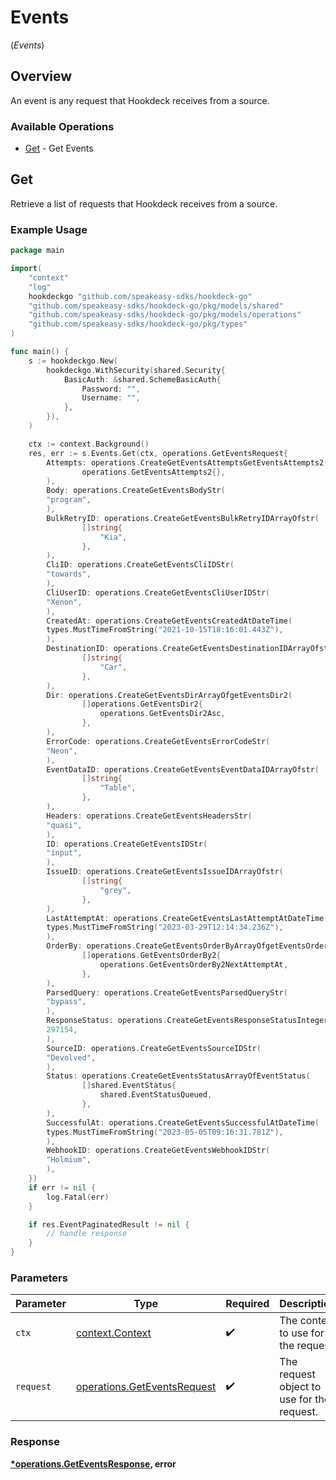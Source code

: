 # Events
(*Events*)

## Overview

An event is any request that Hookdeck receives from a source.

### Available Operations

* [Get](#get) - Get Events

## Get

Retrieve a list of requests that Hookdeck receives from a source.

### Example Usage

```go
package main

import(
	"context"
	"log"
	hookdeckgo "github.com/speakeasy-sdks/hookdeck-go"
	"github.com/speakeasy-sdks/hookdeck-go/pkg/models/shared"
	"github.com/speakeasy-sdks/hookdeck-go/pkg/models/operations"
	"github.com/speakeasy-sdks/hookdeck-go/pkg/types"
)

func main() {
    s := hookdeckgo.New(
        hookdeckgo.WithSecurity(shared.Security{
            BasicAuth: &shared.SchemeBasicAuth{
                Password: "",
                Username: "",
            },
        }),
    )

    ctx := context.Background()
    res, err := s.Events.Get(ctx, operations.GetEventsRequest{
        Attempts: operations.CreateGetEventsAttemptsGetEventsAttempts2(
                operations.GetEventsAttempts2{},
        ),
        Body: operations.CreateGetEventsBodyStr(
        "program",
        ),
        BulkRetryID: operations.CreateGetEventsBulkRetryIDArrayOfstr(
                []string{
                    "Kia",
                },
        ),
        CliID: operations.CreateGetEventsCliIDStr(
        "towards",
        ),
        CliUserID: operations.CreateGetEventsCliUserIDStr(
        "Xenon",
        ),
        CreatedAt: operations.CreateGetEventsCreatedAtDateTime(
        types.MustTimeFromString("2021-10-15T18:16:01.443Z"),
        ),
        DestinationID: operations.CreateGetEventsDestinationIDArrayOfstr(
                []string{
                    "Car",
                },
        ),
        Dir: operations.CreateGetEventsDirArrayOfgetEventsDir2(
                []operations.GetEventsDir2{
                    operations.GetEventsDir2Asc,
                },
        ),
        ErrorCode: operations.CreateGetEventsErrorCodeStr(
        "Neon",
        ),
        EventDataID: operations.CreateGetEventsEventDataIDArrayOfstr(
                []string{
                    "Table",
                },
        ),
        Headers: operations.CreateGetEventsHeadersStr(
        "quasi",
        ),
        ID: operations.CreateGetEventsIDStr(
        "input",
        ),
        IssueID: operations.CreateGetEventsIssueIDArrayOfstr(
                []string{
                    "grey",
                },
        ),
        LastAttemptAt: operations.CreateGetEventsLastAttemptAtDateTime(
        types.MustTimeFromString("2023-03-29T12:14:34.236Z"),
        ),
        OrderBy: operations.CreateGetEventsOrderByArrayOfgetEventsOrderBy2(
                []operations.GetEventsOrderBy2{
                    operations.GetEventsOrderBy2NextAttemptAt,
                },
        ),
        ParsedQuery: operations.CreateGetEventsParsedQueryStr(
        "bypass",
        ),
        ResponseStatus: operations.CreateGetEventsResponseStatusInteger(
        297154,
        ),
        SourceID: operations.CreateGetEventsSourceIDStr(
        "Devolved",
        ),
        Status: operations.CreateGetEventsStatusArrayOfEventStatus(
                []shared.EventStatus{
                    shared.EventStatusQueued,
                },
        ),
        SuccessfulAt: operations.CreateGetEventsSuccessfulAtDateTime(
        types.MustTimeFromString("2023-05-05T09:16:31.781Z"),
        ),
        WebhookID: operations.CreateGetEventsWebhookIDStr(
        "Holmium",
        ),
    })
    if err != nil {
        log.Fatal(err)
    }

    if res.EventPaginatedResult != nil {
        // handle response
    }
}
```

### Parameters

| Parameter                                                                  | Type                                                                       | Required                                                                   | Description                                                                |
| -------------------------------------------------------------------------- | -------------------------------------------------------------------------- | -------------------------------------------------------------------------- | -------------------------------------------------------------------------- |
| `ctx`                                                                      | [context.Context](https://pkg.go.dev/context#Context)                      | :heavy_check_mark:                                                         | The context to use for the request.                                        |
| `request`                                                                  | [operations.GetEventsRequest](../../models/operations/geteventsrequest.md) | :heavy_check_mark:                                                         | The request object to use for the request.                                 |


### Response

**[*operations.GetEventsResponse](../../models/operations/geteventsresponse.md), error**

